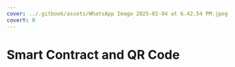 ```yaml
---
cover: ../.gitbook/assets/WhatsApp Image 2025-02-04 at 6.42.54 PM.jpeg
coverY: 0
---
```


# Smart Contract and QR Code

